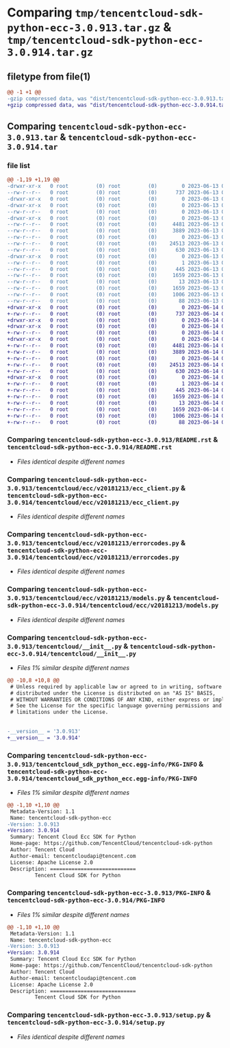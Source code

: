 # Comparing `tmp/tencentcloud-sdk-python-ecc-3.0.913.tar.gz` & `tmp/tencentcloud-sdk-python-ecc-3.0.914.tar.gz`

## filetype from file(1)

```diff
@@ -1 +1 @@
-gzip compressed data, was "dist/tencentcloud-sdk-python-ecc-3.0.913.tar", last modified: Tue Jun 13 02:10:38 2023, max compression
+gzip compressed data, was "dist/tencentcloud-sdk-python-ecc-3.0.914.tar", last modified: Wed Jun 14 00:25:34 2023, max compression
```

## Comparing `tencentcloud-sdk-python-ecc-3.0.913.tar` & `tencentcloud-sdk-python-ecc-3.0.914.tar`

### file list

```diff
@@ -1,19 +1,19 @@
-drwxr-xr-x   0 root         (0) root         (0)        0 2023-06-13 02:10:38.000000 tencentcloud-sdk-python-ecc-3.0.913/
--rw-r--r--   0 root         (0) root         (0)      737 2023-06-13 02:10:38.000000 tencentcloud-sdk-python-ecc-3.0.913/README.rst
-drwxr-xr-x   0 root         (0) root         (0)        0 2023-06-13 02:10:38.000000 tencentcloud-sdk-python-ecc-3.0.913/tencentcloud/
-drwxr-xr-x   0 root         (0) root         (0)        0 2023-06-13 02:10:38.000000 tencentcloud-sdk-python-ecc-3.0.913/tencentcloud/ecc/
--rw-r--r--   0 root         (0) root         (0)        0 2023-06-13 02:10:38.000000 tencentcloud-sdk-python-ecc-3.0.913/tencentcloud/ecc/__init__.py
-drwxr-xr-x   0 root         (0) root         (0)        0 2023-06-13 02:10:38.000000 tencentcloud-sdk-python-ecc-3.0.913/tencentcloud/ecc/v20181213/
--rw-r--r--   0 root         (0) root         (0)     4481 2023-06-13 02:10:38.000000 tencentcloud-sdk-python-ecc-3.0.913/tencentcloud/ecc/v20181213/ecc_client.py
--rw-r--r--   0 root         (0) root         (0)     3889 2023-06-13 02:10:38.000000 tencentcloud-sdk-python-ecc-3.0.913/tencentcloud/ecc/v20181213/errorcodes.py
--rw-r--r--   0 root         (0) root         (0)        0 2023-06-13 02:10:38.000000 tencentcloud-sdk-python-ecc-3.0.913/tencentcloud/ecc/v20181213/__init__.py
--rw-r--r--   0 root         (0) root         (0)    24513 2023-06-13 02:10:38.000000 tencentcloud-sdk-python-ecc-3.0.913/tencentcloud/ecc/v20181213/models.py
--rw-r--r--   0 root         (0) root         (0)      630 2023-06-13 02:10:38.000000 tencentcloud-sdk-python-ecc-3.0.913/tencentcloud/__init__.py
-drwxr-xr-x   0 root         (0) root         (0)        0 2023-06-13 02:10:38.000000 tencentcloud-sdk-python-ecc-3.0.913/tencentcloud_sdk_python_ecc.egg-info/
--rw-r--r--   0 root         (0) root         (0)        1 2023-06-13 02:10:38.000000 tencentcloud-sdk-python-ecc-3.0.913/tencentcloud_sdk_python_ecc.egg-info/dependency_links.txt
--rw-r--r--   0 root         (0) root         (0)      445 2023-06-13 02:10:38.000000 tencentcloud-sdk-python-ecc-3.0.913/tencentcloud_sdk_python_ecc.egg-info/SOURCES.txt
--rw-r--r--   0 root         (0) root         (0)     1659 2023-06-13 02:10:38.000000 tencentcloud-sdk-python-ecc-3.0.913/tencentcloud_sdk_python_ecc.egg-info/PKG-INFO
--rw-r--r--   0 root         (0) root         (0)       13 2023-06-13 02:10:38.000000 tencentcloud-sdk-python-ecc-3.0.913/tencentcloud_sdk_python_ecc.egg-info/top_level.txt
--rw-r--r--   0 root         (0) root         (0)     1659 2023-06-13 02:10:38.000000 tencentcloud-sdk-python-ecc-3.0.913/PKG-INFO
--rw-r--r--   0 root         (0) root         (0)     1006 2023-06-13 02:10:38.000000 tencentcloud-sdk-python-ecc-3.0.913/setup.py
--rw-r--r--   0 root         (0) root         (0)       88 2023-06-13 02:10:38.000000 tencentcloud-sdk-python-ecc-3.0.913/setup.cfg
+drwxr-xr-x   0 root         (0) root         (0)        0 2023-06-14 00:25:34.000000 tencentcloud-sdk-python-ecc-3.0.914/
+-rw-r--r--   0 root         (0) root         (0)      737 2023-06-14 00:25:34.000000 tencentcloud-sdk-python-ecc-3.0.914/README.rst
+drwxr-xr-x   0 root         (0) root         (0)        0 2023-06-14 00:25:34.000000 tencentcloud-sdk-python-ecc-3.0.914/tencentcloud/
+drwxr-xr-x   0 root         (0) root         (0)        0 2023-06-14 00:25:34.000000 tencentcloud-sdk-python-ecc-3.0.914/tencentcloud/ecc/
+-rw-r--r--   0 root         (0) root         (0)        0 2023-06-14 00:25:34.000000 tencentcloud-sdk-python-ecc-3.0.914/tencentcloud/ecc/__init__.py
+drwxr-xr-x   0 root         (0) root         (0)        0 2023-06-14 00:25:34.000000 tencentcloud-sdk-python-ecc-3.0.914/tencentcloud/ecc/v20181213/
+-rw-r--r--   0 root         (0) root         (0)     4481 2023-06-14 00:25:34.000000 tencentcloud-sdk-python-ecc-3.0.914/tencentcloud/ecc/v20181213/ecc_client.py
+-rw-r--r--   0 root         (0) root         (0)     3889 2023-06-14 00:25:34.000000 tencentcloud-sdk-python-ecc-3.0.914/tencentcloud/ecc/v20181213/errorcodes.py
+-rw-r--r--   0 root         (0) root         (0)        0 2023-06-14 00:25:34.000000 tencentcloud-sdk-python-ecc-3.0.914/tencentcloud/ecc/v20181213/__init__.py
+-rw-r--r--   0 root         (0) root         (0)    24513 2023-06-14 00:25:34.000000 tencentcloud-sdk-python-ecc-3.0.914/tencentcloud/ecc/v20181213/models.py
+-rw-r--r--   0 root         (0) root         (0)      630 2023-06-14 00:25:34.000000 tencentcloud-sdk-python-ecc-3.0.914/tencentcloud/__init__.py
+drwxr-xr-x   0 root         (0) root         (0)        0 2023-06-14 00:25:34.000000 tencentcloud-sdk-python-ecc-3.0.914/tencentcloud_sdk_python_ecc.egg-info/
+-rw-r--r--   0 root         (0) root         (0)        1 2023-06-14 00:25:34.000000 tencentcloud-sdk-python-ecc-3.0.914/tencentcloud_sdk_python_ecc.egg-info/dependency_links.txt
+-rw-r--r--   0 root         (0) root         (0)      445 2023-06-14 00:25:34.000000 tencentcloud-sdk-python-ecc-3.0.914/tencentcloud_sdk_python_ecc.egg-info/SOURCES.txt
+-rw-r--r--   0 root         (0) root         (0)     1659 2023-06-14 00:25:34.000000 tencentcloud-sdk-python-ecc-3.0.914/tencentcloud_sdk_python_ecc.egg-info/PKG-INFO
+-rw-r--r--   0 root         (0) root         (0)       13 2023-06-14 00:25:34.000000 tencentcloud-sdk-python-ecc-3.0.914/tencentcloud_sdk_python_ecc.egg-info/top_level.txt
+-rw-r--r--   0 root         (0) root         (0)     1659 2023-06-14 00:25:34.000000 tencentcloud-sdk-python-ecc-3.0.914/PKG-INFO
+-rw-r--r--   0 root         (0) root         (0)     1006 2023-06-14 00:25:34.000000 tencentcloud-sdk-python-ecc-3.0.914/setup.py
+-rw-r--r--   0 root         (0) root         (0)       88 2023-06-14 00:25:34.000000 tencentcloud-sdk-python-ecc-3.0.914/setup.cfg
```

### Comparing `tencentcloud-sdk-python-ecc-3.0.913/README.rst` & `tencentcloud-sdk-python-ecc-3.0.914/README.rst`

 * *Files identical despite different names*

### Comparing `tencentcloud-sdk-python-ecc-3.0.913/tencentcloud/ecc/v20181213/ecc_client.py` & `tencentcloud-sdk-python-ecc-3.0.914/tencentcloud/ecc/v20181213/ecc_client.py`

 * *Files identical despite different names*

### Comparing `tencentcloud-sdk-python-ecc-3.0.913/tencentcloud/ecc/v20181213/errorcodes.py` & `tencentcloud-sdk-python-ecc-3.0.914/tencentcloud/ecc/v20181213/errorcodes.py`

 * *Files identical despite different names*

### Comparing `tencentcloud-sdk-python-ecc-3.0.913/tencentcloud/ecc/v20181213/models.py` & `tencentcloud-sdk-python-ecc-3.0.914/tencentcloud/ecc/v20181213/models.py`

 * *Files identical despite different names*

### Comparing `tencentcloud-sdk-python-ecc-3.0.913/tencentcloud/__init__.py` & `tencentcloud-sdk-python-ecc-3.0.914/tencentcloud/__init__.py`

 * *Files 1% similar despite different names*

```diff
@@ -10,8 +10,8 @@
 # Unless required by applicable law or agreed to in writing, software
 # distributed under the License is distributed on an "AS IS" BASIS,
 # WITHOUT WARRANTIES OR CONDITIONS OF ANY KIND, either express or implied.
 # See the License for the specific language governing permissions and
 # limitations under the License.
 
 
-__version__ = '3.0.913'
+__version__ = '3.0.914'
```

### Comparing `tencentcloud-sdk-python-ecc-3.0.913/tencentcloud_sdk_python_ecc.egg-info/PKG-INFO` & `tencentcloud-sdk-python-ecc-3.0.914/tencentcloud_sdk_python_ecc.egg-info/PKG-INFO`

 * *Files 1% similar despite different names*

```diff
@@ -1,10 +1,10 @@
 Metadata-Version: 1.1
 Name: tencentcloud-sdk-python-ecc
-Version: 3.0.913
+Version: 3.0.914
 Summary: Tencent Cloud Ecc SDK for Python
 Home-page: https://github.com/TencentCloud/tencentcloud-sdk-python
 Author: Tencent Cloud
 Author-email: tencentcloudapi@tencent.com
 License: Apache License 2.0
 Description: ============================
         Tencent Cloud SDK for Python
```

### Comparing `tencentcloud-sdk-python-ecc-3.0.913/PKG-INFO` & `tencentcloud-sdk-python-ecc-3.0.914/PKG-INFO`

 * *Files 1% similar despite different names*

```diff
@@ -1,10 +1,10 @@
 Metadata-Version: 1.1
 Name: tencentcloud-sdk-python-ecc
-Version: 3.0.913
+Version: 3.0.914
 Summary: Tencent Cloud Ecc SDK for Python
 Home-page: https://github.com/TencentCloud/tencentcloud-sdk-python
 Author: Tencent Cloud
 Author-email: tencentcloudapi@tencent.com
 License: Apache License 2.0
 Description: ============================
         Tencent Cloud SDK for Python
```

### Comparing `tencentcloud-sdk-python-ecc-3.0.913/setup.py` & `tencentcloud-sdk-python-ecc-3.0.914/setup.py`

 * *Files identical despite different names*

